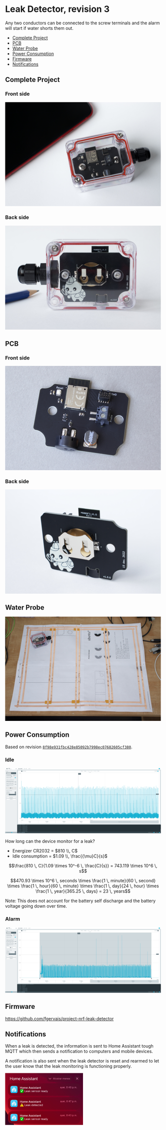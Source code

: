 # Leak Detector, revision 3

Any two conductors can be connected to the screw terminals and the alarm will 
start if water shorts them out.

- [Complete Project](#complete-project)
- [PCB](#pcb)
- [Water Probe](#water-probe)
- [Power Consumption](#power-consumption)
- [Firmware](#firmware)
- [Notifications](#notifications)

## Complete Project

### Front side

![Front](assets/img/IMG_1487.jpg)

### Back side

![Back](assets/img/IMG_1478.jpg)

## PCB

### Front side

![Front](assets/img/IMG_1462.jpg)

### Back side

![Back](assets/img/IMG_1466.jpg)

## Water Probe

![Water Probe](assets/img/IMG_1523.jpg)

## Power Consumption

Based on revision [`8f98e931fbc428e85092b7998ec07682605cf380`](https://github.com/fgervais/project-nrf-leak-detector/tree/8f98e931fbc428e85092b7998ec07682605cf380/app/src).

### Idle

![Idle](assets/img/power_idle.png)

How long can the device monitor for a leak?

- Energizer CR2032 = $810 \\, C$
- Idle consumption = $1.09 \\, \frac{{\mu}C}{s}$

```math
\frac{810 \, C}{1.09 \times 10^-6 \, \frac{C}{s}} = 743.119 \times 10^6 \, s
```

```math
470.93 \times 10^6 \, seconds \times \frac{1 \, minute}{60 \, second} \times \frac{1 \, hour}{60 \, minute} \times \frac{1 \, day}{24 \, hour} \times \frac{1 \, year}{365.25 \, days} = 23 \, years
```

Note: This does not account for the battery self discharge and the battery voltage
going down over time.

### Alarm

![Alarm](assets/img/power_alarm.png)

## Firmware

https://github.com/fgervais/project-nrf-leak-detector

## Notifications

When a leak is detected, the information is sent to Home Assistant tough MQTT
which then sends a notification to computers and mobile devices.

A notification is also sent when the leak detector is reset and rearmed to let
the user know that the leak monitoring is functioning properly.

<img src="assets/img/notifications.jpg" alt="notification" width="50%"/>